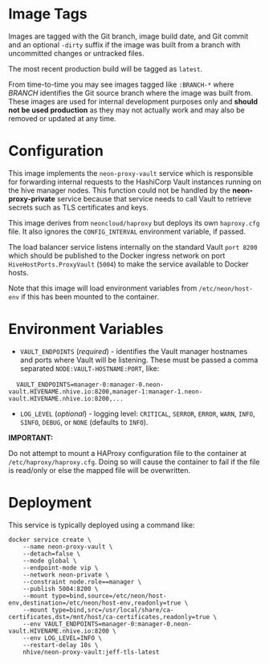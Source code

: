 # Image Tags

Images are tagged with the Git branch, image build date, and Git commit and an optional `-dirty` suffix if the image was built from a branch with uncommitted changes or untracked files.

The most recent production build will be tagged as `latest`.

From time-to-time you may see images tagged like `:BRANCH-*` where *BRANCH* identifies the Git source branch where the image was built from.  These images are used for internal development purposes only and **should not be used production** as they may not actually work and may also be removed or updated at any time.

# Configuration

This image implements the `neon-proxy-vault` service which is responsible for forwarding internal requests to the HashiCorp Vault instances running on the hive manager nodes.  This function could not be handled by the **neon-proxy-private** service because that service needs to call Vault to retrieve secrets such as TLS certificates and keys. 

This image derives from `neoncloud/haproxy` but deploys its own `haproxy.cfg` file.  It also ignores the `CONFIG_INTERVAL` environment variable, if passed.

The load balancer service listens internally on the standard Vault `port 8200` which should be published to the Docker ingress network on port `HiveHostPorts.ProxyVault` (`5004`) to make the service available to Docker hosts.

Note that this image will load environment variables from `/etc/neon/host-env` if this has been mounted to the container.

# Environment Variables

* `VAULT_ENDPOINTS` (*required*) - identifies the Vault manager hostnames and ports where Vault will be listening.  These must be passed a comma separated `NODE:VAULT-HOSTNAME:PORT`, like:

&nbsp;&nbsp;&nbsp;&nbsp;`VAULT_ENDPOINTS=manager-0:manager-0.neon-vault.HIVENAME.nhive.io:8200,manager-1:manager-1.neon-vault.HIVENAME.nhive.io:8200,...`

* `LOG_LEVEL` (*optional*) - logging level: `CRITICAL`, `SERROR`, `ERROR`, `WARN`, `INFO`, `SINFO`, `DEBUG`, or `NONE` (defaults to `INFO`).

**IMPORTANT:** 

Do not attempt to mount a HAProxy configuration file to the container at `/etc/haproxy/haproxy.cfg`.  Doing so will cause the container to fail if the file is read/only or else the mapped file will be overwritten.

# Deployment

This service is typically deployed using a command like:

```
docker service create \
    --name neon-proxy-vault \
    --detach=false \
    --mode global \
    --endpoint-mode vip \
    --network neon-private \
    --constraint node.role==manager \
    --publish 5004:8200 \
    --mount type=bind,source=/etc/neon/host-env,destination=/etc/neon/host-env,readonly=true \
    --mount type=bind,src=/usr/local/share/ca-certificates,dst=/mnt/host/ca-certificates,readonly=true \
    --env VAULT_ENDPOINTS=manager-0:manager-0.neon-vault.HIVENAME.nhive.io:8200 \
    --env LOG_LEVEL=INFO \
    --restart-delay 10s \
    nhive/neon-proxy-vault:jeff-tls-latest
```
